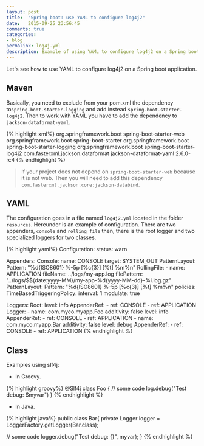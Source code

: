 ```yaml
---
layout: post
title:  "Spring boot: use YAML to configure log4j2"
date:   2015-09-25 23:56:45
comments: true
categories:
- blog
permalink: log4j-yml
description: Example of using YAML to configure log4j2 on a Spring boot application.
---
```


Let's see how to use YAML to configure log4j2 on a Spring boot application.

## Maven

Basically, you need to exclude from your pom.xml the dependency to`spring-boot-starter-logging` and add instead
`spring-boot-starter-log4j2`. Then to work with YAML you have to add the dependency to `jackson-dataformat-yaml`.

{% highlight xml%}
<dependency>
    <groupId>org.springframework.boot</groupId>
    <artifactId>spring-boot-starter-web</artifactId>
</dependency>
<dependency>
    <groupId>org.springframework.boot</groupId>
    <artifactId>spring-boot-starter</artifactId>
    <exclusions>
        <exclusion>
            <groupId>org.springframework.boot</groupId>
            <artifactId>spring-boot-starter-logging</artifactId>
        </exclusion>
    </exclusions>
</dependency>
<dependency>
  <groupId>org.springframework.boot</groupId>
  <artifactId>spring-boot-starter-log4j2</artifactId>
</dependency>
<dependency>
  <groupId>com.fasterxml.jackson.dataformat</groupId>
  <artifactId>jackson-dataformat-yaml</artifactId>
  <version>2.6.0-rc4</version>
</dependency>
{% endhighlight %}

> If your project does not depend on `spring-boot-starter-web` because it is not web. Then you will need to add this dependency
`com.fasterxml.jackson.core:jackson-databind`.

## YAML

The configuration goes in a file named `log4j2.yml` located in the folder `resources`. Hereunder is an example of
configuration. There are two
appenders, `console` and
`rolling file` then, there is the root logger and two specialized loggers for two classes.

{% highlight yaml%}
Configutation:
  status: warn

  Appenders:
    Console:
      name: CONSOLE
      target: SYSTEM_OUT
      PatternLayout:
        Pattern: "%d{ISO8601} %-5p [%c{3}] [%t] %m%n"
    RollingFile:
      - name: APPLICATION
        fileName: ../logs/my-app.log
        filePattern: "../logs/$${date:yyyy-MM}/my-app-%d{yyyy-MM-dd}-%i.log.gz"
        PatternLayout:
          Pattern: "%d{ISO8601} %-5p [%c{3}] [%t] %m%n"
        policies:
          TimeBasedTriggeringPolicy:
            interval: 1
            modulate: true

  Loggers:
      Root:
        level: info
        AppenderRef:
          - ref: CONSOLE
          - ref: APPLICATION
      Logger:
        - name: com.myco.myapp.Foo
          additivity: false
          level: info
          AppenderRef:
            - ref: CONSOLE
            - ref: APPLICATION
        - name: com.myco.myapp.Bar
          additivity: false
          level: debug
          AppenderRef:
            - ref: CONSOLE
            - ref: APPLICATION
{% endhighlight %}

## Class

Examples using slf4j:

- In Groovy.

{% highlight groovy%}
@Slf4j
class Foo {
  // some code
  log.debug("Test debug: $myvar")
}
{% endhighlight %}

- In Java.

{% highlight java%}
public class Bar{
  private Logger logger = LoggerFactory.getLogger(Bar.class);

  // some code
  logger.debug("Test debug: {}", myvar);
}
{% endhighlight %}